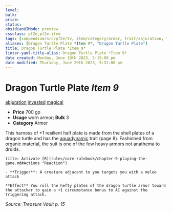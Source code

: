 ```yaml
---
level:
bulk:
price:
status:
obsidianUIMode: preview
cssclass: pf2e,pf2e-item
tags: [compendium/src/pf2e/tv, item/category/armor, trait/abjuration, trait/invested, trait/magical]
aliases: [Dragon Turtle Plate *Item 9*, "Dragon Turtle Plate"]
title: Dragon Turtle Plate *Item 9*
linter-yaml-title-alias: Dragon Turtle Plate *Item 9*
date created: Monday, June 19th 2023, 5:15:09 pm
date modified: Thursday, June 29th 2023, 5:31:00 pm
---
```


# Dragon Turtle Plate *Item 9*

[abjuration](rules/traits/abjuration.md) [invested](rules/traits/invested.md) [magical](rules/traits/magical.md)  

- **Price** 700 gp
- **Usage** worn armor; **Bulk** 3
- **Category** Armor

This harness of +1 resilient half plate is made from the shell plates of a dragon turtle and has the [aquadynamic](rules/traits/aquadynamic-tv.md) trait (page 8). Fashioned from organic material, the suit is one of the few heavy armors not anathema to druids.

```ad-embed-ability
title: Activate [R](rules/core-rulebook/chapter-9-playing-the-game.md#Actions "Reaction")

- **Trigger**: A creature adjacent to you targets you with a melee attack

**Effect** You roll the hefty plates of the dragon turtle armor toward the attacker to gain a +1 circumstance bonus to AC against the triggering attack.
```

*Source: Treasure Vault p. 15*
